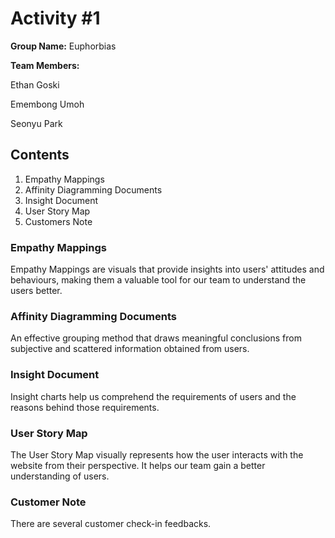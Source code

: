 
# Activity #1 

**Group Name:**
Euphorbias

**Team Members:**

Ethan Goski 

Emembong Umoh

Seonyu Park 

## Contents
1. Empathy Mappings
2. Affinity Diagramming Documents
3. Insight Document
4. User Story Map
5. Customers Note

### Empathy Mappings
Empathy Mappings are visuals that provide insights into users' attitudes and behaviours, making them a valuable tool for our team to understand the users better.

### Affinity Diagramming Documents
An effective grouping method that draws meaningful conclusions from subjective and scattered information obtained from users.

### Insight Document
Insight charts help us comprehend the requirements of users and the reasons behind those requirements.

### User Story Map
The User Story Map visually represents how the user interacts with the website from their perspective. It helps our team gain a better understanding of users.

### Customer Note
There are several customer check-in feedbacks.
